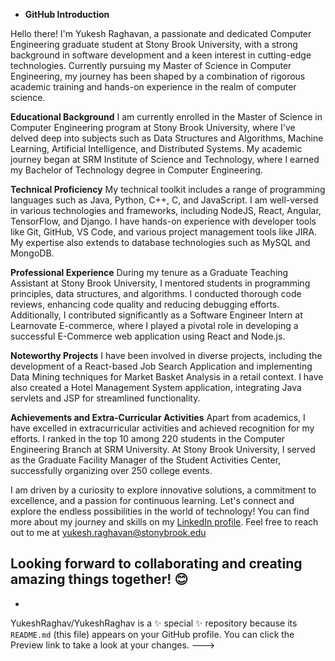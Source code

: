 - **GitHub Introduction**

Hello there! I'm Yukesh Raghavan, a passionate and dedicated Computer Engineering graduate student at Stony Brook University, with a strong background in software development and a keen interest in cutting-edge technologies. Currently pursuing my Master of Science in Computer Engineering, my journey has been shaped by a combination of rigorous academic training and hands-on experience in the realm of computer science.

**Educational Background**
I am currently enrolled in the Master of Science in Computer Engineering program at Stony Brook University, where I've delved deep into subjects such as Data Structures and Algorithms, Machine Learning, Artificial Intelligence, and Distributed Systems. My academic journey began at SRM Institute of Science and Technology, where I earned my Bachelor of Technology degree in Computer Engineering. 

**Technical Proficiency**
My technical toolkit includes a range of programming languages such as Java, Python, C++, C, and JavaScript. I am well-versed in various technologies and frameworks, including NodeJS, React, Angular, TensorFlow, and Django. I have hands-on experience with developer tools like Git, GitHub, VS Code, and various project management tools like JIRA. My expertise also extends to database technologies such as MySQL and MongoDB.

**Professional Experience**
During my tenure as a Graduate Teaching Assistant at Stony Brook University, I mentored students in programming principles, data structures, and algorithms. I conducted thorough code reviews, enhancing code quality and reducing debugging efforts. Additionally, I contributed significantly as a Software Engineer Intern at Learnovate E-commerce, where I played a pivotal role in developing a successful E-Commerce web application using React and Node.js.

**Noteworthy Projects**
I have been involved in diverse projects, including the development of a React-based Job Search Application and implementing Data Mining techniques for Market Basket Analysis in a retail context. I have also created a Hotel Management System application, integrating Java servlets and JSP for streamlined functionality.

**Achievements and Extra-Curricular Activities**
Apart from academics, I have excelled in extracurricular activities and achieved recognition for my efforts. I ranked in the top 10 among 220 students in the Computer Engineering Branch at SRM University. At Stony Brook University, I served as the Graduate Facility Manager of the Student Activities Center, successfully organizing over 250 college events.

I am driven by a curiosity to explore innovative solutions, a commitment to excellence, and a passion for continuous learning. Let's connect and explore the endless possibilities in the world of technology! You can find more about my journey and skills on my [LinkedIn profile](https://www.linkedin.com/in/yukeshraghavan/). Feel free to reach out to me at yukesh.raghavan@stonybrook.edu

Looking forward to collaborating and creating amazing things together! 😊
- 
- 
YukeshRaghav/YukeshRaghav is a ✨ special ✨ repository because its `README.md` (this file) appears on your GitHub profile.
You can click the Preview link to take a look at your changes.
--->
